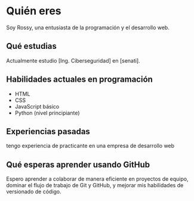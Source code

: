 # Quién eres
Soy Rossy, una entusiasta de la programación y el desarrollo web.

## Qué estudias
Actualmente estudio [Ing. Ciberseguridad] en [senati].

## Habilidades actuales en programación
- HTML
- CSS
- JavaScript básico
- Python (nivel principiante)

## Experiencias pasadas
tengo experiencia de practicante en una empresa de desarrollo web

## Qué esperas aprender usando GitHub
Espero aprender a colaborar de manera eficiente en proyectos de equipo, dominar el flujo de trabajo de Git y GitHub, y mejorar mis habilidades de versionado de código.

